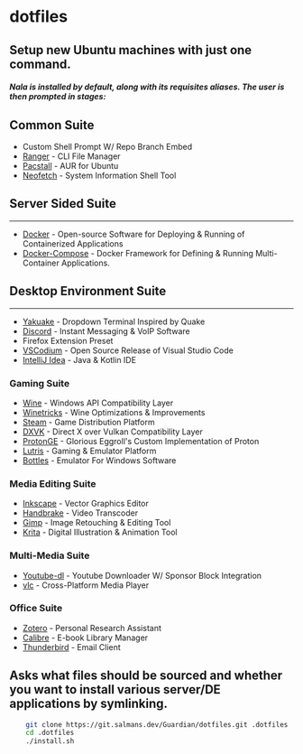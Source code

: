 # dotfiles

## Setup new Ubuntu machines with just one command.

##### Nala is installed by default, along with its requisites aliases. The user is then prompted in stages:

## Common Suite
- Custom Shell Prompt W/ Repo Branch Embed
- [Ranger](https://github.com/ranger/ranger) - CLI File Manager
- [Pacstall](https://github.com/pacstall/pacstall) - AUR for Ubuntu
- [Neofetch](https://github.com/dylanaraps/neofetch) - System Information Shell Tool
## Server Sided Suite
------
- [Docker](https://www.docker.com/) - Open-source Software for Deploying & Running of Containerized Applications
- [Docker-Compose](https://github.com/docker/compose) - Docker Framework for Defining & Running Multi-Container Applications.
## Desktop Environment Suite
------
- [Yakuake](https://github.com/KDE/yakuake) - Dropdown Terminal Inspired by Quake
- [Discord](https://discord.com/) - Instant Messaging & VoIP Software
- Firefox Extension Preset
- [VSCodium](https://github.com/VSCodium/vscodium) - Open Source Release of Visual Studio Code
- [IntelliJ Idea](https://www.jetbrains.com/idea/) - Java & Kotlin IDE
### **Gaming Suite**
- [Wine](https://www.winehq.org/) - Windows API Compatibility Layer
- [Winetricks](https://github.com/Winetricks/winetricks) - Wine Optimizations & Improvements
- [Steam](https://store.steampowered.com) - Game Distribution Platform
- [DXVK](https://github.com/doitsujin/dxvk) - Direct X over Vulkan Compatibility Layer
- [ProtonGE](https://github.com/GloriousEggroll/proton-ge-custom) - Glorious Eggroll's Custom Implementation of Proton
- [Lutris](https://lutris.net/) - Gaming & Emulator Platform
- [Bottles](https://usebottles.com/) - Emulator For Windows Software

### **Media Editing Suite**
- [Inkscape](https://inkscape.org/) - Vector Graphics Editor
- [Handbrake](https://handbrake.fr/) - Video Transcoder
- [Gimp](https://www.gimp.org/) - Image Retouching & Editing Tool
- [Krita](https://krita.org/en/) - Digital Illustration & Animation Tool
### **Multi-Media Suite**
- [Youtube-dl](https://github.com/yt-dlp/yt-dlp) - Youtube Downloader W/ Sponsor Block Integration
- [vlc](https://www.videolan.org/vlc/) - Cross-Platform Media Player
### **Office Suite**
- [Zotero](https://www.zotero.org/) - Personal Research Assistant
- [Calibre](https://calibre-ebook.com/) - E-book Library Manager
- [Thunderbird](https://www.thunderbird.net/en-US/) - Email Client


## Asks what files should be sourced and whether you want to install various server/DE applications by symlinking.
```sh
    git clone https://git.salmans.dev/Guardian/dotfiles.git .dotfiles
    cd .dotfiles
    ./install.sh
```